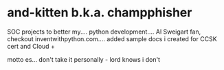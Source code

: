 # and-kitten b.k.a. champphisher
SOC projects to better my....
python development.... 
Al Sweigart fan, checkout inventwithpython.com....
added sample docs i created for CCSK cert and Cloud +

motto es...
don't take it personally - lord knows i don't
